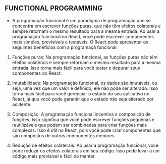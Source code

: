 ## FUNCTIONAL PROGRAMMING

- A programação funcional é um paradigma de programação que se concentra em escrever funções puras, que não têm efeitos colaterais e sempre retornam o mesmo resultado para a mesma entrada. Ao usar a programação funcional no React, você pode escrever componentes mais simples, previsíveis e testáveis. O React
  pode apresentar os seguintes benefícios com a programaçã funcional:

1. Funções puras: Na programação funcional, as funções puras não têm efeitos colaterais e sempre retornam o mesmo resultado para a mesma entrada. Isso torna mais fácil para você testar e depurar seus componentes do React.

2. Imutabilidade: Na programação funcional, os dados são imutáveis, ou seja, uma vez que um valor é definido, ele não pode ser alterado. Isso torna mais fácil para você gerenciar o estado do seu aplicativo no React, já que você pode garantir que o estado não seja alterado por acidente.

3. Composição: A programação funcional incentiva a composição de funções. Isso significa que você pode escrever funções pequenas e reutilizáveis que podem ser combinadas para criar funções mais complexas. Isso é útil no React, pois você pode criar componentes que são compostos de outros componentes menores.

4. Redução de efeitos colaterais: Ao usar a programação funcional, você pode reduzir os efeitos colaterais em seu código. Isso pode levar a um código mais previsível e fácil de manter.
